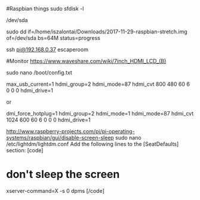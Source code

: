#Raspbian things
sudo sfdisk -l

/dev/sda

sudo dd if=/home/iszalontai/Downloads/2017-11-29-raspbian-stretch.img of=/dev/sda bs=64M status=progress


ssh pi@192.168.0.37
escaperoom

#Monitor
https://www.waveshare.com/wiki/7inch_HDMI_LCD_(B)

sudo nano /boot/config.txt


max_usb_current=1
hdmi_group=2
hdmi_mode=87
hdmi_cvt 800 480 60 6 0 0 0
hdmi_drive=1

or

dmi_force_hotplug=1
hdmi_group=2
hdmi_mode=1
hdmi_mode=87
hdmi_cvt 1024 600 60 6 0 0 0
hdmi_drive=1


http://www.raspberry-projects.com/pi/pi-operating-systems/raspbian/gui/disable-screen-sleep
sudo nano /etc/lightdm/lightdm.conf
Add the following lines to the [SeatDefaults] section: 
[code]
# don't sleep the screen
xserver-command=X -s 0 dpms
[/code]